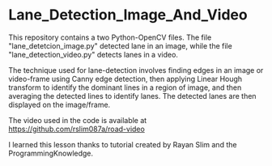 # Lane_Detection_Image_And_Video
This repository contains a two Python-OpenCV files. The file "lane_detetcion_image.py" detected lane in an image, while the file "lane_detection_video.py" detects lanes in a video.


The technique used for lane-detection involves finding edges in an image or video-frame using Canny edge detection, then applying Linear Hough transform to identify the dominant lines in a region of image, and then averaging the detected lines to identify lanes. The detected lanes are then displayed on the image/frame.

The video used in the code is available at https://github.com/rslim087a/road-video 

I learned this lesson thanks to tutorial created by Rayan Slim and the ProgrammingKnowledge.
